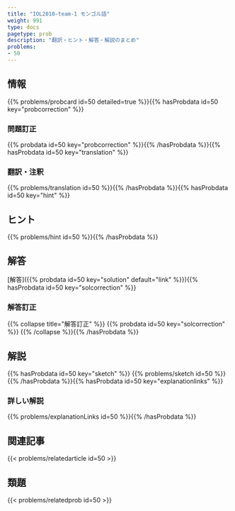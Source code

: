 ```yaml
---
title: "IOL2010-team-1 モンゴル語"
weight: 991
type: docs
pagetype: prob
description: "翻訳・ヒント・解答・解説のまとめ"
problems: 
- 50
---
```


## 情報

{{% problems/probcard id=50 detailed=true %}}{{% hasProbdata id=50 key="probcorrection" %}}

### 問題訂正

{{% probdata id=50 key="probcorrection" %}}{{% /hasProbdata %}}{{% hasProbdata id=50 key="translation" %}}

### 翻訳・注釈

{{% problems/translation id=50 %}}{{% /hasProbdata %}}{{% hasProbdata id=50 key="hint" %}}

## ヒント

{{% problems/hint id=50 %}}{{% /hasProbdata %}}

## 解答

[解答]({{% probdata id=50 key="solution" default="link" %}}){{% hasProbdata id=50 key="solcorrection" %}}

### 解答訂正

{{% collapse title="解答訂正" %}}
{{% probdata id=50 key="solcorrection" %}}
{{% /collapse %}}{{% /hasProbdata %}}

## 解説

{{% hasProbdata id=50 key="sketch" %}}
{{% problems/sketch id=50 %}}
{{% /hasProbdata %}}{{% hasProbdata id=50 key="explanationlinks" %}}

### 詳しい解説

{{% problems/explanationLinks id=50 %}}{{% /hasProbdata %}}

## 関連記事

{{< problems/relatedarticle id=50 >}}

## 類題

{{< problems/relatedprob id=50 >}}

